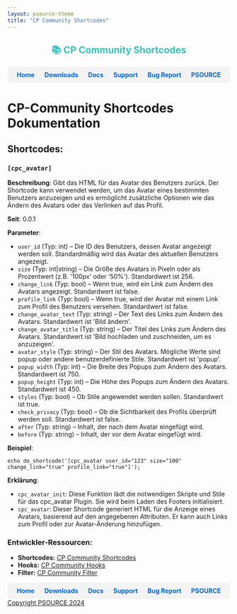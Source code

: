 ```yaml
---
layout: psource-theme
title: "CP Community Shortcodes"
---
```


<h2 align="center" style="color:#38c2bb;">📚 CP Community Shortcodes</h2>

<div style="display: flex; justify-content: space-around; background-color: #f3f3f3; padding: 10px; border-radius: 5px;">
  <a href="https://cp-psource.github.io/cp-community/" style="text-decoration: none; color: #0366d6; font-weight: bold;">Home</a>
  <a href="https://github.com/cp-psource/cp-community/releases" style="text-decoration: none; color: #0366d6; font-weight: bold;">Downloads</a>
  <a href="https://github.com/cp-psource/cp-community/wiki" style="text-decoration: none; color: #0366d6; font-weight: bold;">Docs</a>
  <a href="https://github.com/cp-psource/cp-community/discussions" style="text-decoration: none; color: #0366d6; font-weight: bold;">Support</a>
  <a href="https://github.com/cp-psource/cp-community/issues" style="text-decoration: none; color: #0366d6; font-weight: bold;">Bug Report</a>
  <a href="https://cp-psource.github.io/cp-community/psource.html" style="text-decoration: none; color: #0366d6; font-weight: bold;">PSOURCE</a>
</div>

# CP-Community Shortcodes Dokumentation

## Shortcodes: 

### `[cpc_avatar]`

**Beschreibung**: Gibt das HTML für das Avatar des Benutzers zurück. Der Shortcode kann verwendet werden, um das Avatar eines bestimmten Benutzers anzuzeigen und es ermöglicht zusätzliche Optionen wie das Ändern des Avatars oder das Verlinken auf das Profil.

**Seit**: 0.0.1

**Parameter**:

- `user_id` (Typ: int) – Die ID des Benutzers, dessen Avatar angezeigt werden soll. Standardmäßig wird das Avatar des aktuellen Benutzers angezeigt.
- `size` (Typ: int|string) – Die Größe des Avatars in Pixeln oder als Prozentwert (z.B. '100px' oder '50%'). Standardwert ist 256.
- `change_link` (Typ: bool) – Wenn true, wird ein Link zum Ändern des Avatars angezeigt. Standardwert ist false.
- `profile_link` (Typ: bool) – Wenn true, wird der Avatar mit einem Link zum Profil des Benutzers versehen. Standardwert ist false.
- `change_avatar_text` (Typ: string) – Der Text des Links zum Ändern des Avatars. Standardwert ist 'Bild ändern'.
- `change_avatar_title` (Typ: string) – Der Titel des Links zum Ändern des Avatars. Standardwert ist 'Bild hochladen und zuschneiden, um es anzuzeigen'.
- `avatar_style` (Typ: string) – Der Stil des Avatars. Mögliche Werte sind popup oder andere benutzerdefinierte Stile. Standardwert ist 'popup'.
- `popup_width` (Typ: int) – Die Breite des Popups zum Ändern des Avatars. Standardwert ist 750.
- `popup_height` (Typ: int) – Die Höhe des Popups zum Ändern des Avatars. Standardwert ist 450.
- `styles` (Typ: bool) – Ob Stile angewendet werden sollen. Standardwert ist true.
- `check_privacy` (Typ: bool) – Ob die Sichtbarkeit des Profils überprüft werden soll. Standardwert ist false.
- `after` (Typ: string) – Inhalt, der nach dem Avatar eingefügt wird.
- `before` (Typ: string) – Inhalt, der vor dem Avatar eingefügt wird.

**Beispiel**:

`echo do_shortcode('[cpc_avatar user_id="123" size="100" change_link="true" profile_link="true"]');`

**Erklärung**:

- `cpc_avatar_init`: Diese Funktion lädt die notwendigen Skripte und Stile für das cpc_avatar Plugin. Sie wird beim Laden des Footers initialisiert.
- `cpc_avatar`: Dieser Shortcode generiert HTML für die Anzeige eines Avatars, basierend auf den angegebenen Attributen. Er kann auch Links zum Profil oder zur Avatar-Änderung hinzufügen.

### Entwickler-Ressourcen:

- **Shortcodes:** [CP Community Shortcodes](shortcodes.md)
- **Hooks:** [CP Community Hooks](hooks.md)
- **Filter:** [CP Community Filter](filter.md)

<div style="display: flex; justify-content: space-around; background-color: #f3f3f3; padding: 10px; border-radius: 5px;">
  <a href="https://cp-psource.github.io/cp-community/" style="text-decoration: none; color: #0366d6; font-weight: bold;">Home</a>
  <a href="https://github.com/cp-psource/cp-community/releases" style="text-decoration: none; color: #0366d6; font-weight: bold;">Downloads</a>
  <a href="https://github.com/cp-psource/cp-community/wiki" style="text-decoration: none; color: #0366d6; font-weight: bold;">Docs</a>
  <a href="https://github.com/cp-psource/cp-community/discussions" style="text-decoration: none; color: #0366d6; font-weight: bold;">Support</a>
  <a href="https://github.com/cp-psource/cp-community/issues" style="text-decoration: none; color: #0366d6; font-weight: bold;">Bug Report</a>
  <a href="https://cp-psource.github.io/cp-community/psource.html" style="text-decoration: none; color: #0366d6; font-weight: bold;">PSOURCE</a>
</div>

<div>
 <a href="https://github.com/cp-psource">Copyright PSOURCE 2024</a>
</div>